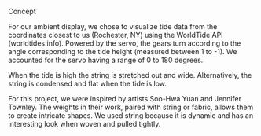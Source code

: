 Concept

For our ambient display, we chose to visualize tide data from the coordinates closest to us (Rochester, NY) using the WorldTide API (worldtides.info). Powered by the servo, the gears turn according to the angle corresponding to the tide height (measured between 1 to -1). We accounted for the servo having a range of 0 to 180 degrees. 

When the tide is high the string is stretched out and wide. Alternatively, the string is condensed and flat when the tide is low. 

For this project, we were inspired by artists Soo-Hwa Yuan and Jennifer Townley. The weights in their work, paired with string or fabric, allows them to create intricate shapes. We used string because it is dynamic and has an interesting look when woven and pulled tightly.
